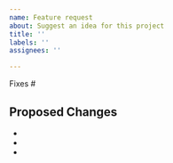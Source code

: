 ```yaml
---
name: Feature request
about: Suggest an idea for this project
title: ''
labels: ''
assignees: ''

---
```


Fixes #

## Proposed Changes

  -
  -
  -
